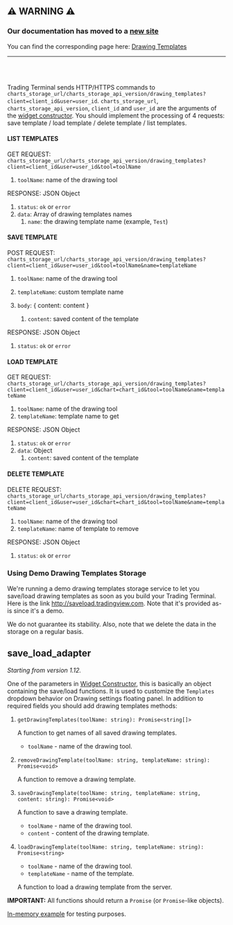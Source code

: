 ## :warning: WARNING :warning:

### Our documentation has moved to a [new site](https://www.tradingview.com/charting-library-docs/)

You can find the corresponding page here: [Drawing Templates
](https://www.tradingview.com/charting-library-docs/latest/trading_terminal/Drawing-Templates)

---

<br/>
<br/>

Trading Terminal sends HTTP/HTTPS commands to `charts_storage_url/charts_storage_api_version/drawing_templates?client=client_id&user=user_id`. `charts_storage_url`, `charts_storage_api_version`, `client_id` and `user_id` are the arguments of the [widget constructor](Widget-Constructor).
You should implement the processing of 4 requests: save template / load template / delete template / list templates.

#### LIST TEMPLATES

GET REQUEST: `charts_storage_url/charts_storage_api_version/drawing_templates?client=client_id&user=user_id&tool=toolName`

1. `toolName`: name of the drawing tool

RESPONSE: JSON Object

1. `status`: `ok` or `error`
1. `data`: Array of drawing templates names
    1. `name`: the drawing template name (example, `Test`)

#### SAVE TEMPLATE

POST REQUEST: `charts_storage_url/charts_storage_api_version/drawing_templates?client=client_id&user=user_id&tool=toolName&name=templateName`

1. `toolName`: name of the drawing tool
1. `templateName`: custom template name

1. `body`: { content: content }
    1. `content`: saved content of the template

RESPONSE: JSON Object

1. `status`: `ok` or `error`

#### LOAD TEMPLATE

GET REQUEST: `charts_storage_url/charts_storage_api_version/drawing_templates?client=client_id&user=user_id&chart=chart_id&tool=toolName&name=templateName`

1. `toolName`: name of the drawing tool
1. `templateName`: template name to get

RESPONSE: JSON Object

1. `status`: `ok` or `error`
1. `data`: Object
    1. `content`: saved content of the template

#### DELETE TEMPLATE

DELETE REQUEST: `charts_storage_url/charts_storage_api_version/drawing_templates?client=client_id&user=user_id&chart=chart_id&tool=toolName&name=templateName`

1. `toolName`: name of the drawing tool
1. `templateName`: name of template to remove

RESPONSE: JSON Object

1. `status`: `ok` or `error`

### Using Demo Drawing Templates Storage

We're running a demo drawing templates storage service to let you save/load drawing templates as soon as you build your Trading Terminal.
Here is the link <http://saveload.tradingview.com>. Note that it's provided as-is since it's a demo.

We do not guarantee its stability. Also, note that we delete the data in the storage on a regular basis.

## save_load_adapter

*Starting from version 1.12.*

One of the parameters in [Widget Constructor](Widget-Constructor#save_load_adapter), this is basically an object containing the save/load functions. It is used to customize the `Templates` dropdown behavior on Drawing settings floating panel. In addition to required fields you should add drawing templates methods:

1. `getDrawingTemplates(toolName: string): Promise<string[]>`

     A function to get names of all saved drawing templates.

    * `toolName` - name of the drawing tool.

1. `removeDrawingTemplate(toolName: string, templateName: string): Promise<void>`

     A function to remove a drawing template.

1. `saveDrawingTemplate(toolName: string, templateName: string, content: string): Promise<void>`

     A function to save a drawing template.

     * `toolName` - name of the drawing tool.
     * `content` - content of the drawing template.

1. `loadDrawingTemplate(toolName: string, templateName: string): Promise<string>`

    * `toolName` - name of the drawing tool.
    * `templateName` - name of the template.

    A function to load a drawing template from the server.

**IMPORTANT:** All functions should return a `Promise` (or `Promise`-like objects).

[In-memory example](Save-Load-Adapter-Example) for testing purposes.
